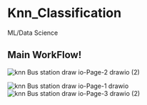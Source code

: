 # Knn_Classification
ML/Data Science

## Main WorkFlow!
![knn Bus station draw io-Page-2 drawio (2)](https://user-images.githubusercontent.com/85349550/219444403-68075dfa-4b96-4504-81dc-dd0bae5f54df.png)

![knn Bus station draw io-Page-1 drawio](https://user-images.githubusercontent.com/85349550/219444244-fd7d1124-dfb3-4d11-a0d8-cda17de7efb4.png)
![knn Bus station draw io-Page-3 drawio (2)](https://user-images.githubusercontent.com/85349550/219444528-b11ce7f6-1d68-4bbe-88d4-7857458c8a5a.png)
